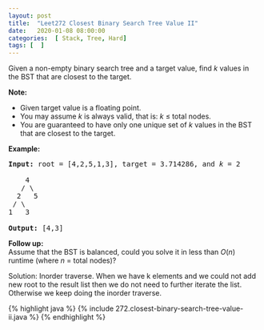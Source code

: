 ```yaml
---
layout: post
title:  "Leet272 Closest Binary Search Tree Value II"
date:   2020-01-08 08:00:00
categories:  [ Stack, Tree, Hard]
tags: [  ]
---
```

<div class="content__u3I1 question-content__JfgR"><div><p>Given a non-empty binary search tree and a target value, find <i>k</i> values in the BST that are closest to the target.</p>

<p><b>Note:</b></p>

<ul>
	<li>Given target value is a floating point.</li>
	<li>You may assume <i>k</i> is always valid, that is: <i>k</i> ≤ total nodes.</li>
	<li>You are guaranteed to have only one unique set of <i>k</i> values in the BST that are closest to the target.</li>
</ul>

<p><strong>Example:</strong></p>

<pre><strong>Input:</strong> root = [4,2,5,1,3], target = 3.714286, and <em>k</em> = 2

    4
   / \
  2   5
 / \
1   3

<strong>Output:</strong> [4,3]</pre>

<p><b>Follow up:</b><br>
Assume that the BST is balanced, could you solve it in less than <i>O</i>(<i>n</i>) runtime (where <i>n</i> = total nodes)?</p>
</div></div>

Solution:
Inorder traverse. When we have k elements and we could not add new root to the result list then we do not need to further iterate the list. Otherwise we keep doing the inorder traverse.

{% highlight java %}
{% include 272.closest-binary-search-tree-value-ii.java %}
{% endhighlight %}